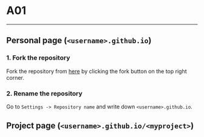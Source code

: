 # A01
-------------------------

## Personal page (`<username>.github.io`)

### 1. Fork the repository
Fork the repository from [here](https://github.com/kbsezginel/gh-pages-template) by clicking the fork button on the top right corner.

### 2. Rename the repository
Go to `Settings -> Repository name` and write down `<username>.github.io`.

## Project page (`<username>.github.io/<myproject>`)
